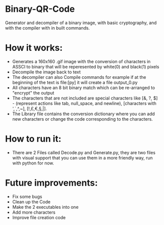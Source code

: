 # Binary-QR-Code
Generator and decompiler of a binary image, with basic cryptography, and with the compiler with in built commands.

# How it works:
- Generates a 160x160 .gif image with the conversion of characters in ASSCI to binary that will be reperesented by white(0) and black(1) pixels
- Decompile the image back to text
- The decompiler can also Compile commands for example if at the beginning of the text is file:[py] it will create a file output_0.py
- All characters have an 8 bit binary match which can be re-arranged to "encrypt" the output
- The characters that are not included are special characters like [&, ?, $] - (represent actions like tab, null_space, and newline), [characters with ',`,^,~], [!,£,€,§,|].
- The Library file contains the conversion dictionary where you can add new characters or change the code corresponding to the characters.

# How to run it:
- There are 2 Files called Decode.py and Generate.py, they are two files with visual support that you can use them in a more friendly way, run with python for now.

# Future improvements:
- Fix some bugs
- Clean up the Code
- Make the 2 executables into one
- Add more characters
- Improve file creation code

